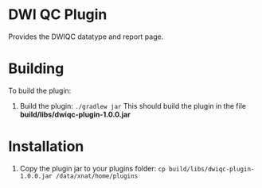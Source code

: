 # DWI QC Plugin #

Provides the DWIQC datatype and report page.

# Building #

To build the plugin:

1. Build the plugin: `./gradlew jar` This should build the plugin in the file **build/libs/dwiqc-plugin-1.0.0.jar** 

# Installation #

1. Copy the plugin jar to your plugins folder: `cp build/libs/dwiqc-plugin-1.0.0.jar /data/xnat/home/plugins`


